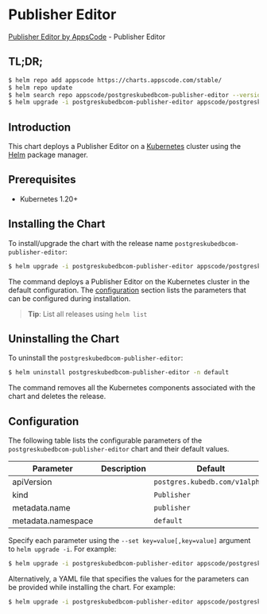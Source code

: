 # Publisher Editor

[Publisher Editor by AppsCode](https://appscode.com) - Publisher Editor

## TL;DR;

```bash
$ helm repo add appscode https://charts.appscode.com/stable/
$ helm repo update
$ helm search repo appscode/postgreskubedbcom-publisher-editor --version=v0.23.0
$ helm upgrade -i postgreskubedbcom-publisher-editor appscode/postgreskubedbcom-publisher-editor -n default --create-namespace --version=v0.23.0
```

## Introduction

This chart deploys a Publisher Editor on a [Kubernetes](http://kubernetes.io) cluster using the [Helm](https://helm.sh) package manager.

## Prerequisites

- Kubernetes 1.20+

## Installing the Chart

To install/upgrade the chart with the release name `postgreskubedbcom-publisher-editor`:

```bash
$ helm upgrade -i postgreskubedbcom-publisher-editor appscode/postgreskubedbcom-publisher-editor -n default --create-namespace --version=v0.23.0
```

The command deploys a Publisher Editor on the Kubernetes cluster in the default configuration. The [configuration](#configuration) section lists the parameters that can be configured during installation.

> **Tip**: List all releases using `helm list`

## Uninstalling the Chart

To uninstall the `postgreskubedbcom-publisher-editor`:

```bash
$ helm uninstall postgreskubedbcom-publisher-editor -n default
```

The command removes all the Kubernetes components associated with the chart and deletes the release.

## Configuration

The following table lists the configurable parameters of the `postgreskubedbcom-publisher-editor` chart and their default values.

|     Parameter      | Description |                  Default                  |
|--------------------|-------------|-------------------------------------------|
| apiVersion         |             | <code>postgres.kubedb.com/v1alpha1</code> |
| kind               |             | <code>Publisher</code>                    |
| metadata.name      |             | <code>publisher</code>                    |
| metadata.namespace |             | <code>default</code>                      |


Specify each parameter using the `--set key=value[,key=value]` argument to `helm upgrade -i`. For example:

```bash
$ helm upgrade -i postgreskubedbcom-publisher-editor appscode/postgreskubedbcom-publisher-editor -n default --create-namespace --version=v0.23.0 --set apiVersion=postgres.kubedb.com/v1alpha1
```

Alternatively, a YAML file that specifies the values for the parameters can be provided while
installing the chart. For example:

```bash
$ helm upgrade -i postgreskubedbcom-publisher-editor appscode/postgreskubedbcom-publisher-editor -n default --create-namespace --version=v0.23.0 --values values.yaml
```
